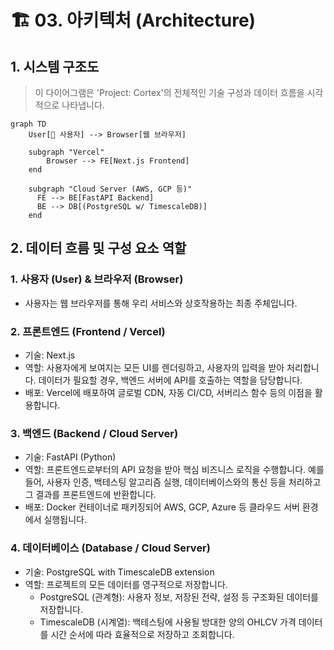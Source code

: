 # 🏗️ 03. 아키텍처 (Architecture)

## 1. 시스템 구조도

> 이 다이어그램은 'Project: Cortex'의 전체적인 기술 구성과 데이터 흐름을 시각적으로 나타냅니다.

```mermaid
graph TD
    User[👤 사용자] --> Browser[웹 브라우저]

    subgraph "Vercel"
        Browser --> FE[Next.js Frontend]
    end

    subgraph "Cloud Server (AWS, GCP 등)"
      FE --> BE[FastAPI Backend]
      BE --> DB[(PostgreSQL w/ TimescaleDB)]
    end
```

## 2. 데이터 흐름 및 구성 요소 역할

### 1. 사용자 (User) & 브라우저 (Browser)

- 사용자는 웹 브라우저를 통해 우리 서비스와 상호작용하는 최종 주체입니다.

### 2. 프론트엔드 (Frontend / Vercel)

- 기술: Next.js
- 역할: 사용자에게 보여지는 모든 UI를 렌더링하고, 사용자의 입력을 받아 처리합니다. 데이터가 필요할 경우, 백엔드 서버에 API를 호출하는 역할을 담당합니다.
- 배포: Vercel에 배포하여 글로벌 CDN, 자동 CI/CD, 서버리스 함수 등의 이점을 활용합니다.

### 3. 백엔드 (Backend / Cloud Server)

- 기술: FastAPI (Python)
- 역할: 프론트엔드로부터의 API 요청을 받아 핵심 비즈니스 로직을 수행합니다. 예를 들어, 사용자 인증, 백테스팅 알고리즘 실행, 데이터베이스와의 통신 등을 처리하고 그 결과를 프론트엔드에 반환합니다.
- 배포: Docker 컨테이너로 패키징되어 AWS, GCP, Azure 등 클라우드 서버 환경에서 실행됩니다.

### 4. 데이터베이스 (Database / Cloud Server)

- 기술: PostgreSQL with TimescaleDB extension
- 역할: 프로젝트의 모든 데이터를 영구적으로 저장합니다.
  - PostgreSQL (관계형): 사용자 정보, 저장된 전략, 설정 등 구조화된 데이터를 저장합니다.
  - TimescaleDB (시계열): 백테스팅에 사용될 방대한 양의 OHLCV 가격 데이터를 시간 순서에 따라 효율적으로 저장하고 조회합니다.
